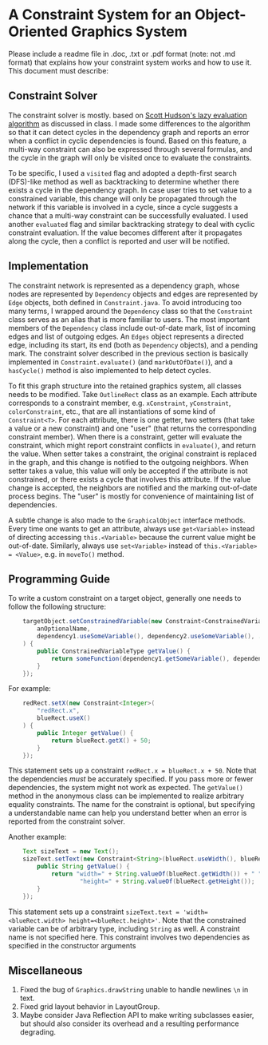 # A Constraint System for an Object-Oriented Graphics System

Please include a readme file in .doc, .txt or .pdf format (note: not .md format) that explains how your constraint system works and how to use it. This document must describe:

## Constraint Solver

The constraint solver is mostly. based on [Scott Hudson's lazy evaluation algorithm](https://dl.acm.org/doi/10.1145/117009.117012) as discussed in class. I made some differences to the algorithm so that it can detect cycles in the dependency graph and reports an error when a conflict in cyclic dependencies is found. Based on this feature, a multi-way constraint can also be expressed through several formulas, and the cycle in the graph will only be visited once to evaluate the constraints.

To be specific, I used a `visited` flag and adopted a depth-first search (DFS)-like method as well as backtracking to determine whether there exists a cycle in the dependency graph. In case user tries to set value to a constrained variable, this change will only be propagated through the network if this variable is involved in a cycle, since a cycle suggests a chance that a multi-way constraint can be successfully evaluated. I used another `evaluated` flag and similar backtracking strategy to deal with cyclic constraint evaluation. If the value becomes different after it propagates along the cycle, then a conflict is reported and user will be notified.

## Implementation

The constraint network is represented as a dependency graph, whose nodes are represented by `Dependency` objects and edges are represented by `Edge` objects, both defined in `Constraint.java`. To avoid introducing too many terms, I wrapped around the `Dependency` class so that the `Constraint` class serves as an alias that is more familiar to users. The most important members of the `Dependency` class include out-of-date mark, list of incoming edges and list of outgoing edges. An `Edges` object represents a directed edge, including its start, its end (both as `Dependency` objects), and a pending mark. The constraint solver described in the previous section is basically implemented in `Constraint.evaluate()` (and `markOutOfDate()`), and a `hasCycle()` method is also implemented to help detect cycles.

To fit this graph structure into the retained graphics system, all classes needs to be modified. Take `OutlineRect` class as an example. Each attribute corresponds to a constraint member, e.g. `xConstraint`, `yConstraint`, `colorConstraint`, etc., that are all instantiations of some kind of `Constraint<T>`. For each attribute, there is one getter, two setters (that take a value or a new constraint) and one "user" (that returns the corresponding constraint member). When there is a constraint, getter will evaluate the constraint, which might report constraint conflicts in `evaluate()`, and return the value. When setter takes a constraint, the original constraint is replaced in the graph, and this change is notified to the outgoing neighbors. When setter takes a value, this value will only be accepted if the attribute is not constrained, or there exists a cycle that involves this attribute. If the value change is accepted, the neighbors are notified and the marking out-of-date process begins. The "user" is mostly for convenience of maintaining list of dependencies.

A subtle change is also made to the `GraphicalObject` interface methods. Every time one wants to get an attribute, always use `get<Variable>` instead of directing accessing `this.<Variable>` because the current value might be out-of-date. Similarly, always use `set<Variable>` instead of `this.<Variable> = <Value>`, e.g. in `moveTo()` method.

## Programming Guide

To write a custom constraint on a target object, generally one needs to follow the following structure:

```java
    targetObject.setConstrainedVariable(new Constraint<ConstrainedVariableType>(
        anOptionalName,
        dependency1.useSomeVariable(), dependency2.useSomeVariable(), ...
    ) {
        public ConstrainedVariableType getValue() {
            return someFunction(dependency1.getSomeVariable(), dependency2.getSomeVariable(), ...);
        }
    });
```

For example:

```java
    redRect.setX(new Constraint<Integer>(
        "redRect.x",
        blueRect.useX()
    ) {
        public Integer getValue() {
            return blueRect.getX() + 50;
        }
    });
```

This statement sets up a constraint `redRect.x = blueRect.x + 50`. Note that the dependencies *must* be accurately specified. If you pass more or fewer dependencies, the system might not work as expected. The `getValue()` method in the anonymous class can be implemented to realize arbitrary equality constraints. The name for the constraint is optional, but specifying a understandable name can help you understand better when an error is reported from the constraint solver.

Another example:

```java
    Text sizeText = new Text();
    sizeText.setText(new Constraint<String>(blueRect.useWidth(), blueRect.useHeight()) {
        public String getValue() {
            return "width=" + String.valueOf(blueRect.getWidth()) + " " +
                    "height=" + String.valueOf(blueRect.getHeight());
        }
    });
```

This statement sets up a constraint `sizeText.text = 'width=<blueRect.width> height=<blueRect.height>'`. Note that the constrained variable can be of arbitrary type, including `String` as well. A constraint name is not specified here. This constraint involves two dependencies as specified in the constructor arguments

## Miscellaneous

1. Fixed the bug of `Graphics.drawString` unable to handle newlines `\n` in text.
2. Fixed grid layout behavior in LayoutGroup.
3. Maybe consider Java Reflection API to make writing subclasses easier, but should also consider its overhead and a resulting performance degrading.
